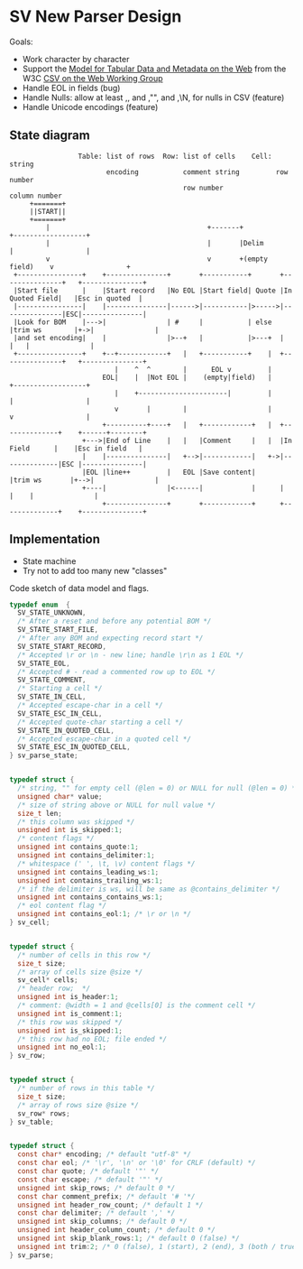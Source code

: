 
SV New Parser Design
====================

Goals:
* Work character by character
* Support the [Model for Tabular Data and Metadata on the Web][1]
  from the W3C [CSV on the Web Working Group][2]
* Handle EOL in fields (bug)
* Handle Nulls: allow at least ,, and ,"", and ,\N, for nulls in CSV (feature)
* Handle Unicode encodings (feature)


## State diagram ##


                     Table: list of rows  Row: list of cells    Cell: string
                            encoding           comment string         row number
                                               row number             column number
         +=======+
         ||START||
         +=======+
             |                                       +-------+                 +------------------+
             |                                       |       |Delim            |                  |
             v                                       v       +(empty field)    v                  +
     +----------------+    +---------------+       +-----------+       +---------------+   +---------------+
     |Start file      |    |Start record   |No EOL |Start field| Quote |In Quoted Field|   |Esc in quoted  |
     |----------------|    |---------------|------>|-----------|>----->|---------------|ESC|---------------|
     |Look for BOM    |--->|               | #     |           | else  |trim ws        |+->|               |
     |and set encoding|    |               |>--+   |           |>---+  |               |   |               |
     +----------------+    +--+------------+   |   +-----------+    |  +---------------+   +---------------+
                              |    ^  ^        |      EOL v         |
                           EOL|    |  |Not EOL |    (empty|field)   |          +------------------+
                              |    +----------------------|         |          |                  |
                              v       |        |                    |          v                  |
                           +----------+----+   |   +------------+   |  +--------------+    +------+--------+
                      +--->|End of Line    |   |   |Comment     |   |  |In Field      |    |Esc in field   |
                      |    |---------------|   +-->|------------|   +->|--------------|ESC |---------------|
                      |EOL |line++         |   EOL |Save content|      |trim ws       |+-->|               |
                      +----|               |<------|            |      |              |    |               |
                           +---------------+       +------------+      +--------------+    +---------------+


## Implementation ##

* State machine
* Try not to add too many new "classes"

Code sketch of data model and flags.

```c
typedef enum  {
  SV_STATE_UNKNOWN,
  /* After a reset and before any potential BOM */
  SV_STATE_START_FILE,
  /* After any BOM and expecting record start */
  SV_STATE_START_RECORD,
  /* Accepted \r or \n - new line; handle \r\n as 1 EOL */
  SV_STATE_EOL,
  /* Accepted # - read a commented row up to EOL */
  SV_STATE_COMMENT,
  /* Starting a cell */
  SV_STATE_IN_CELL,
  /* Accepted escape-char in a cell */
  SV_STATE_ESC_IN_CELL,
  /* Accepted quote-char starting a cell */
  SV_STATE_IN_QUOTED_CELL,
  /* Accepted escape-char in a quoted cell */
  SV_STATE_ESC_IN_QUOTED_CELL,
} sv_parse_state;


typedef struct {
  /* string, "" for empty cell (@len = 0) or NULL for null (@len = 0) */
  unsigned char* value;
  /* size of string above or NULL for null value */
  size_t len;
  /* this column was skipped */
  unsigned int is_skipped:1;
  /* content flags */
  unsigned int contains_quote:1;
  unsigned int contains_delimiter:1;
  /* whitespace (' ', \t, \v) content flags */
  unsigned int contains_leading_ws:1;
  unsigned int contains_trailing_ws:1;
  /* if the delimiter is ws, will be same as @contains_delimiter */
  unsigned int contains_contains_ws:1;
  /* eol content flag */
  unsigned int contains_eol:1; /* \r or \n */
} sv_cell;


typedef struct {
  /* number of cells in this row */
  size_t size;
  /* array of cells size @size */
  sv_cell* cells;
  /* header row;  */
  unsigned int is_header:1;
  /* comment: @width = 1 and @cells[0] is the comment cell */
  unsigned int is_comment:1;
  /* this row was skipped */
  unsigned int is_skipped:1;
  /* this row had no EOL; file ended */
  unsigned int no_eol:1;
} sv_row;


typedef struct {
  /* number of rows in this table */
  size_t size;
  /* array of rows size @size */
  sv_row* rows;
} sv_table;


typedef struct {
  const char* encoding; /* default "utf-8" */
  const char eol; /* '\r', '\n' or '\0' for CRLF (default) */
  const char quote; /* default '"' */
  const char escape; /* default '"' */
  unsigned int skip_rows; /* default 0 */
  const char comment_prefix; /* default '# '*/
  unsigned int header_row_count; /* default 1 */
  const char delimiter; /* default ',' */
  unsigned int skip_columns; /* default 0 */
  unsigned int header_column_count; /* default 0 */
  unsigned int skip_blank_rows:1; /* default 0 (false) */
  unsigned int trim:2; /* 0 (false), 1 (start), 2 (end), 3 (both / true) */
} sv_parse;
```

[1]: http://www.w3.org/TR/tabular-data-model/
[2]: http://www.w3.org/2013/csvw/wiki/Main_Page
